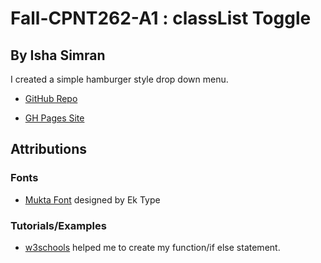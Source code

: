 # Fall-CPNT262-A1 : classList Toggle
## By Isha Simran

I created a simple hamburger style drop down menu. 

- [GitHub Repo](https://github.com/IshaSimran/fall-cpnt262-a1)

- [GH Pages Site](https://ishasimran.github.io/fall-cpnt262-a1/)


## Attributions

### Fonts

- [Mukta Font](https://fonts.google.com/specimen/Mukta) designed by Ek Type

### Tutorials/Examples

- [w3schools](https://www.w3schools.com/Jsref/prop_style_display.asp) helped me to create my function/if else statement.